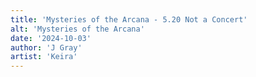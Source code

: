```yaml
---
title: 'Mysteries of the Arcana - 5.20 Not a Concert'
alt: 'Mysteries of the Arcana'
date: '2024-10-03'
author: 'J Gray'
artist: 'Keira'
---
```

